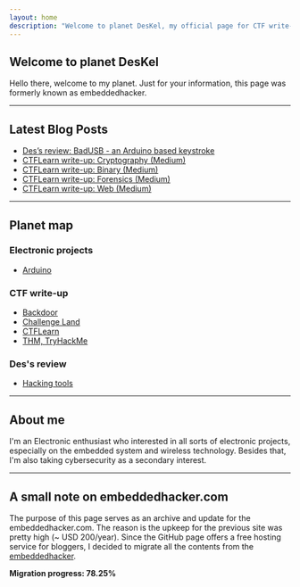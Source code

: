 ```yaml
---
layout: home
description: "Welcome to planet DesKel, my official page for CTF write-up, Electronic tutorial, review and etc."
---
```


## Welcome to planet DesKel

Hello there, welcome to my planet. Just for your information, this page was formerly known as embeddedhacker.

---

## Latest Blog Posts
<!-- BLOG-POST-LIST:START -->
- [Des’s review: BadUSB - an Arduino based keystroke](https://deskel.github.io/posts/hacking-tools/hardware/badusb)
- [CTFLearn write-up: Cryptography (Medium)](https://deskel.github.io/posts/ctflearn/cryptography-medium)
- [CTFLearn write-up: Binary (Medium)](https://deskel.github.io/posts/ctflearn/binary-medium)
- [CTFLearn write-up: Forensics (Medium)](https://deskel.github.io/posts/ctflearn/forensics-medium)
- [CTFLearn write-up: Web (Medium)](https://deskel.github.io/posts/ctflearn/web-medium)
<!-- BLOG-POST-LIST:END -->

---

## Planet map

### Electronic projects
- [Arduino](https://deskel.github.io/arduino)

### CTF write-up
- [Backdoor](https://deskel.github.io/backdoor)
- [Challenge Land](https://deskel.github.io/challenge-land)
- [CTFLearn](https://deskel.github.io/ctflearn)
- [THM, TryHackMe](https://deskel.github.io/thm)

### Des's review
- [Hacking tools](https://deskel.github.io/hacking-tools)

---

## About me

I'm an Electronic enthusiast who interested in all sorts of electronic projects, especially on the embedded system and wireless technology. Besides that, I'm also taking cybersecurity as a secondary interest.

---

## A small note on embeddedhacker.com

The purpose of this page serves as an archive and update for the embeddedhacker.com. The reason is the upkeep for the previous site was pretty high (~ USD 200/year). Since the GitHub page offers a free hosting service for bloggers, I decided to migrate all the contents from the [embeddedhacker](https://www.embeddedhacker.com).

**Migration progress: 78.25%**
